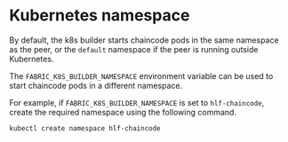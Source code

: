 # Kubernetes namespace

By default, the k8s builder starts chaincode pods in the same namespace as the peer, or the `default` namespace if the peer is running outside Kubernetes.

The `FABRIC_K8S_BUILDER_NAMESPACE` environment variable can be used to start chaincode pods in a different namespace.

For example, if `FABRIC_K8S_BUILDER_NAMESPACE` is set to `hlf-chaincode`, create the required namespace using the following command.

```shell
kubectl create namespace hlf-chaincode
```
